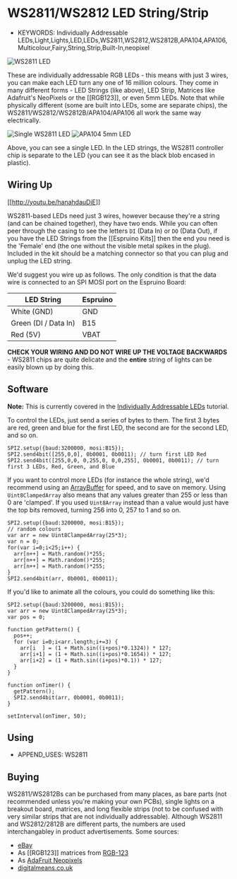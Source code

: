 <!--- Copyright (c) 2013 Gordon Williams, Pur3 Ltd. See the file LICENSE for copying permission. -->
WS2811/WS2812 LED String/Strip
===============================

* KEYWORDS: Individually Addressable LEDs,Light,Lights,LED,LEDs,WS2811,WS2812,WS2812B,APA104,APA106,Multicolour,Fairy,String,Strip,Built-In,neopixel

![WS2811 LED](25.jpg)

These are individually addressable RGB LEDs - this means with just 3 wires, you can make each LED turn any one of 16 million colours. They come in many different forms - LED Strings (like above), LED Strip, Matrices like Adafruit's NeoPixels or the [[RGB123]], or even 5mm LEDs. Note that while physically different (some are built into LEDs, some are separate chips), the WS2811/WS2812/WS2812B/APA104/APA106 all work the same way electrically.

![Single WS2811 LED](single.jpg)
![APA104 5mm LED](5mm.jpg)

Above, you can see a single LED. In the LED strings, the WS2811 controller chip is separate to the LED (you can see it as the black blob encased in plastic).

Wiring Up
--------

[[http://youtu.be/hanahdauDiE]]

WS2811-based LEDs need just 3 wires, however because they're a string (and can be chained together), they have two ends. While you can often peer through the casing to see the letters ```DI``` (Data In) or ```DO``` (Data Out), if you have the LED Strings from the [[Espruino Kits]] then the end you need is the 'Female' end (the one without the visible metal spikes in the plug). Included in the kit should be a matching connector so that you can plug and unplug the LED string.

We'd suggest you wire up as follows. The only condition is that the data wire is connected to an SPI MOSI port on the Espruino Board:

| LED String | Espruino   |
| -------    | ---------- |
| White	(GND)     | GND        |
| Green (DI / Data In) | B15        | 
| Red (5V)       | VBAT       |

**CHECK YOUR WIRING AND DO NOT WIRE UP THE VOLTAGE BACKWARDS** - WS2811 chips are quite delicate and the **entire** string of lights can be easily blown up by doing this.

Software
-------

**Note:** This is currently covered in the [Individually Addressable LEDs](/Individually+Addressable+LEDs) tutorial.

To control the LEDs, just send a series of bytes to them. The first 3 bytes are red, green and blue for the first LED, the second are for the second LED, and so on.

```
SPI2.setup({baud:3200000, mosi:B15});
SPI2.send4bit([255,0,0], 0b0001, 0b0011); // turn first LED Red
SPI2.send4bit([255,0,0, 0,255,0, 0,0,255], 0b0001, 0b0011); // turn first 3 LEDs, Red, Green, and Blue
```

If you want to control more LEDs (for instance the whole string), we'd recommend using an [ArrayBuffer](/Reference#Uint8ClampedArray) for speed, and to save on memory. 
Using `Uint8ClampedArray` also means that any values greater than 255 or less than 0 are 'clamped'. If you used `Uint8Array` instead than a value would just have the top bits removed, turning 256 into 0, 257 to 1 and so on.

```
SPI2.setup({baud:3200000, mosi:B15});
// random colours
var arr = new Uint8ClampedArray(25*3);
var n = 0;
for(var i=0;i<25;i++) {
  arr[n++] = Math.random()*255;
  arr[n++] = Math.random()*255;
  arr[n++] = Math.random()*255;
}
SPI2.send4bit(arr, 0b0001, 0b0011); 
```

If you'd like to animate all the colours, you could do something like this:

```
SPI2.setup({baud:3200000, mosi:B15});
var arr = new Uint8ClampedArray(25*3);
var pos = 0;

function getPattern() {
  pos++;
  for (var i=0;i<arr.length;i+=3) {
    arr[i  ] = (1 + Math.sin((i+pos)*0.1324)) * 127;
    arr[i+1] = (1 + Math.sin((i+pos)*0.1654)) * 127;
    arr[i+2] = (1 + Math.sin((i+pos)*0.1)) * 127;
  }
}

function onTimer() {
  getPattern();
  SPI2.send4bit(arr, 0b0001, 0b0011); 
}

setInterval(onTimer, 50);
```

Using 
-----

* APPEND_USES: WS2811

Buying
-----

WS2811/WS2812Bs can be purchased from many places, as bare parts (not recommended unless you're making your own PCBs), single lights on a breakout board, matrices, and long flexible strips (not to be confused with very similar strips that are not individually addressable). Although WS2811 and WS2812/2812B are different parts, the numbers are used interchangabley in product advertisements. Some sources:

* [eBay](http://www.ebay.com/sch/i.html?_nkw=WS2811)
* As [[RGB123]] matrices from [RGB-123](http://rgb-123.com)
* As [AdaFruit Neopixels](http://www.adafruit.com/index.php?main_page=adasearch&q=neopixel)
* [digitalmeans.co.uk](https://digitalmeans.co.uk/shop/index.php?route=product/search&tag=ws2812)
